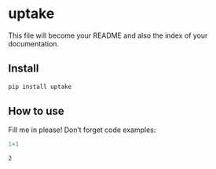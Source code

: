 # uptake


<!-- WARNING: THIS FILE WAS AUTOGENERATED! DO NOT EDIT! -->

This file will become your README and also the index of your
documentation.

## Install

``` sh
pip install uptake
```

## How to use

Fill me in please! Don’t forget code examples:

``` python
1+1
```

    2
